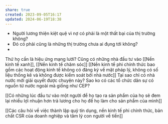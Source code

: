 ```yaml
---
share: true
created: 2023-09-05T16:17
updated: 2024-06-19T18:38
---
```

- Người lương thiện kiệt quệ vì nợ có phải là một thất bại của thị trường không?
- Đó có phải cũng là những thị trường chưa ai đụng tới không?
- 

Thứ họ cần là hiệu ứng mạng lưới? Cũng có những nhà đầu tư vào [[Nền kinh tế xanh]], [[Nền kinh tế chăm sóc]]
[[Nền kinh tế phi chính thức bao gồm các hoạt động kinh tế không có đăng ký về mặt pháp lý, không có số liệu thống kê và không được kiểm soát bởi nhà nước]]
Tại sao chỉ có nhà nước mới giải quyết được chuyện này? Sao ko có các tổ chức dân sự có nguồn từ nước ngoài mà giống như CEP? 

[[Có những lúc đầu tư vào một người để họ tạo ra sản phẩm của họ sẽ đem lại nhiều lợi nhuận hơn trả lương cho họ để họ làm cho sản phẩm của mình]]

[[Các câu hỏi về việc thành lập quỹ tín dụng, nền kinh tế phi chính thức, bản chất CSR của doanh nghiệp và tâm lý con người về tiền]]
